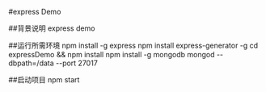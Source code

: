 #express Demo

##背景说明
express demo

##运行所需环境
npm install -g express
npm install express-generator -g
cd expressDemo && npm install
npm install -g mongodb
mongod --dbpath=/data --port 27017


##启动项目
npm start